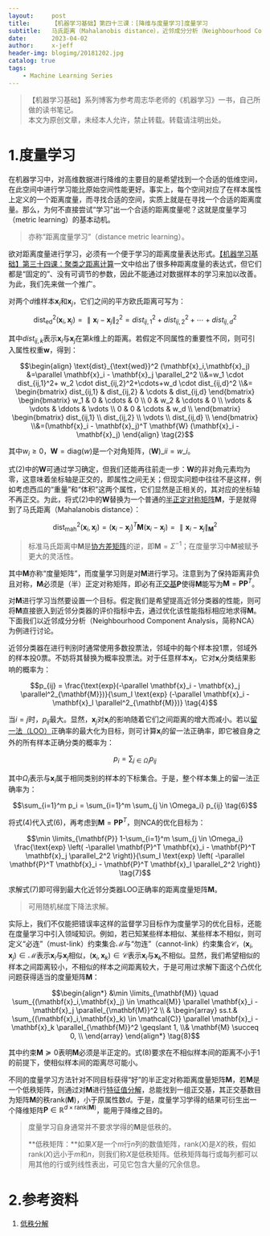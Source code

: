 ```yaml
---
layout:     post
title:      【机器学习基础】第四十三课：[降维与度量学习]度量学习
subtitle:   马氏距离（Mahalanobis distance），近邻成分分析（Neighbourhood Component Analysis，NCA）
date:       2023-04-02
author:     x-jeff
header-img: blogimg/20181202.jpg
catalog: true
tags:
    - Machine Learning Series
---
```

>【机器学习基础】系列博客为参考周志华老师的《机器学习》一书，自己所做的读书笔记。  
>本文为原创文章，未经本人允许，禁止转载。转载请注明出处。

# 1.度量学习

在机器学习中，对高维数据进行降维的主要目的是希望找到一个合适的低维空间，在此空间中进行学习能比原始空间性能更好。事实上，每个空间对应了在样本属性上定义的一个距离度量，而寻找合适的空间，实质上就是在寻找一个合适的距离度量。那么，为何不直接尝试“学习”出一个合适的距离度量呢？这就是度量学习（metric learning）的基本动机。

>亦称“距离度量学习”（distance metric learning）。

欲对距离度量进行学习，必须有一个便于学习的距离度量表达形式。[【机器学习基础】第三十四课：聚类之距离计算](http://shichaoxin.com/2022/02/12/机器学习基础-第三十四课-聚类之距离计算/)一文中给出了很多种距离度量的表达式，但它们都是“固定的”、没有可调节的参数，因此不能通过对数据样本的学习来加以改善。为此，我们先来做一个推广。

对两个$d$维样本$\mathbf{x}_i$和$\mathbf{x}_j$，它们之间的平方欧氏距离可写为：

$$\text{dist}_{\text{ed}}^2 (\mathbf{x}_i,\mathbf{x}_j)=\parallel \mathbf{x}_i - \mathbf{x}_j \parallel_2^2 = dist_{ij,1}^2+dist_{ij,2}^2+\cdots+dist_{ij,d}^2 \tag{1}$$

其中$dist_{ij,k}$表示$\mathbf{x}_i$与$\mathbf{x}_j$在第$k$维上的距离。若假定不同属性的重要性不同，则可引入属性权重$\mathbf{w}$，得到：

$$\begin{align} \text{dist}_{\text{wed}}^2 (\mathbf{x}_i,\mathbf{x}_j) &=\parallel \mathbf{x}_i - \mathbf{x}_j \parallel_2^2 \\&=w_1 \cdot dist_{ij,1}^2+ w_2 \cdot dist_{ij,2}^2+\cdots+w_d \cdot dist_{ij,d}^2 \\&= \begin{bmatrix} dist_{ij,1} & dist_{ij,2} & \cdots & dist_{ij,d} \end{bmatrix} \begin{bmatrix} w_1 & 0 & \cdots & 0 \\ 0  & w_2 & \cdots & 0 \\ \vdots & \vdots & \ddots & \vdots \\ 0 & 0 & \cdots & w_d \\ \end{bmatrix} \begin{bmatrix} dist_{ij,1} \\ dist_{ij,2} \\ \vdots \\ dist_{ij,d} \\ \end{bmatrix} \\&=(\mathbf{x}_i - \mathbf{x}_j)^T \mathbf{W} (\mathbf{x}_i - \mathbf{x}_j) \end{align} \tag{2}$$

其中$w_i \geqslant 0$，$\mathbf{W} = \text{diag}(w)$是一个对角矩阵，$(\mathbf{W})\_{ii}=w\_{i}$。

式(2)中的$\mathbf{W}$可通过学习确定，但我们还能再往前走一步：$\mathbf{W}$的非对角元素均为零，这意味着坐标轴是正交的，即属性之间无关；但现实问题中往往不是这样，例如考虑西瓜的“重量”和“体积”这两个属性，它们显然是正相关的，其对应的坐标轴不再正交。为此，将式(2)中的$\mathbf{W}$替换为一个普通的[半正定对称矩阵](http://shichaoxin.com/2019/08/27/数学基础-第七课-矩阵与向量/#29正定矩阵半正定矩阵负定矩阵半负定矩阵)$\mathbf{M}$，于是就得到了马氏距离（Mahalanobis distance）：

$$\text{dist}_{\text{mah}}^2(\mathbf{x}_i,\mathbf{x}_j)=(\mathbf{x}_i - \mathbf{x}_j)^T \mathbf{M} (\mathbf{x}_i - \mathbf{x}_j) = \parallel \mathbf{x}_i - \mathbf{x}_j \parallel^2_{\mathbf{M}} \tag{3}$$

>标准马氏距离中$\mathbf{M}$是[协方差矩阵](http://shichaoxin.com/2019/12/18/数学基础-第九课-协方差和相关系数/#32协方差矩阵)的逆，即$\mathbf{M}=\Sigma^{-1}$；在度量学习中$\mathbf{M}$被赋予更大的灵活性。

其中$\mathbf{M}$亦称“度量矩阵”，而度量学习则是对$\mathbf{M}$进行学习。注意到为了保持距离非负且对称，$\mathbf{M}$必须是（半）正定对称矩阵，即必有[正交基](http://shichaoxin.com/2022/10/19/机器学习基础-第四十课-降维与度量学习-主成分分析/#11最近重构性)$\mathbf{P}$使得$\mathbf{M}$能写为$\mathbf{M}=\mathbf{PP}^T$。

对$\mathbf{M}$进行学习当然要设置一个目标。假定我们是希望提高近邻分类器的性能，则可将$\mathbf{M}$直接嵌入到近邻分类器的评价指标中去，通过优化该性能指标相应地求得$\mathbf{M}$。下面我们以近邻成分分析（Neighbourhood Component Analysis，简称NCA）为例进行讨论。

近邻分类器在进行判别时通常使用多数投票法，邻域中的每个样本投1票，邻域外的样本投0票。不妨将其替换为概率投票法。对于任意样本$\mathbf{x}_j$，它对$\mathbf{x}_i$分类结果影响的概率为：

$$p_{ij} = \frac{\text{exp}(-\parallel \mathbf{x}_i - \mathbf{x}_j \parallel^2_{\mathbf{M}})}{\sum_l \text{exp} (-\parallel \mathbf{x}_i - \mathbf{x}_l \parallel^2_{\mathbf{M}})} \tag{4}$$

当$i=j$时，$p_{ij}$最大。显然，$\mathbf{x}_j$对$\mathbf{x}_i$的影响随着它们之间距离的增大而减小。若以[留一法（LOO）](http://shichaoxin.com/2018/11/27/机器学习基础-第二课-模型评估方法/#22交叉验证法)正确率的最大化为目标，则可计算$\mathbf{x}_i$的留一法正确率，即它被自身之外的所有样本正确分类的概率为：

$$p_i=\sum_{j \in \Omega_i} p_{ij} \tag{5}$$

其中$\Omega_i$表示与$\mathbf{x}_i$属于相同类别的样本的下标集合。于是，整个样本集上的留一法正确率为：

$$\sum_{i=1}^m p_i = \sum_{i=1}^m \sum_{j \in \Omega_i} p_{ij} \tag{6}$$

将式(4)代入式(6)，再考虑到$\mathbf{M}=\mathbf{PP}^T$，则NCA的优化目标为：

$$\min \limits_{\mathbf{P}} 1-\sum_{i=1}^m \sum_{j \in \Omega_i} \frac{\text{exp} \left( -\parallel \mathbf{P}^T \mathbf{x}_i - \mathbf{P}^T \mathbf{x}_j \parallel_2^2 \right)}{\sum_l \text{exp} \left( -\parallel \mathbf{P}^T \mathbf{x}_i - \mathbf{P}^T \mathbf{x}_l \parallel_2^2 \right)} \tag{7}$$

求解式(7)即可得到最大化近邻分类器LOO正确率的距离度量矩阵$\mathbf{M}$。

>可用随机梯度下降法求解。

实际上，我们不仅能把错误率这样的监督学习目标作为度量学习的优化目标，还能在度量学习中引入领域知识。例如，若已知某些样本相似、某些样本不相似，则可定义“必连”（must-link）约束集合$\mathcal{M}$与“勿连”（cannot-link）约束集合$\mathcal{C}$，$(\mathbf{x}_i,\mathbf{x}_j) \in \mathcal{M}$表示$\mathbf{x}_i$与$\mathbf{x}_j$相似，$(\mathbf{x}_i,\mathbf{x}_k) \in \mathcal{C}$表示$\mathbf{x}_i$与$\mathbf{x}_k$不相似。显然，我们希望相似的样本之间距离较小，不相似的样本之间距离较大，于是可用过求解下面这个凸优化问题获得适当的度量矩阵$\mathbf{M}$：

$$\begin{align*}
&\min \limits_{\mathbf{M}} \quad \sum_{(\mathbf{x}_i,\mathbf{x}_j) \in \mathcal{M}} \parallel \mathbf{x}_i - \mathbf{x}_j \parallel_{\mathbf{M}}^2 \\ & \begin{array} ss.t.& \sum_{(\mathbf{x}_i,\mathbf{x}_k) \in \mathcal{C}} \parallel \mathbf{x}_i - \mathbf{x}_k \parallel_{\mathbf{M}}^2 \geqslant 1, \\& \mathbf{M} \succeq 0, \\ \end{array} \end{align*} \tag{8}$$

其中约束$\mathbf{M} \succeq 0$表明$\mathbf{M}$必须是半正定的。式(8)要求在不相似样本间的距离不小于1的前提下，使相似样本间的距离尽可能小。

不同的度量学习方法针对不同目标获得“好”的半正定对称距离度量矩阵$\mathbf{M}$，若$\mathbf{M}$是一个低秩矩阵，则通过对$\mathbf{M}$进行[特征值分解](http://shichaoxin.com/2022/08/04/机器学习基础-第三十九课-降维与度量学习-低维嵌入/#2特征值分解)，总能找到一组正交基，其正交基数目为矩阵$\mathbf{M}$的秩$\text{rank}(\mathbf{M})$，小于原属性数$d$。于是，度量学习学得的结果可衍生出一个降维矩阵$\mathbf{P} \in \mathbb{R}^{d \times \text{rank}(\mathbf{M})}$，能用于降维之目的。

>度量学习自身通常并不要求学得的$\mathbf{M}$是低秩的。
>
>**低秩矩阵：**如果$X$是一个$m$行$n$列的数值矩阵，$\text{rank}(X)$是$X$的秩，假如$\text{rank}(X)$远小于$m$和$n$，则我们称$X$是低秩矩阵。低秩矩阵每行或每列都可以用其他的行或列线性表出，可见它包含大量的冗余信息。

# 2.参考资料

1. [低秩分解](https://www.cnblogs.com/missidiot/p/9869182.html)